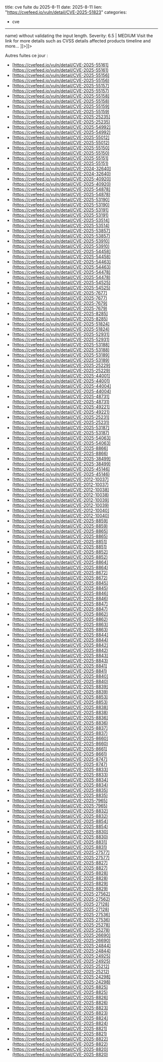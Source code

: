  
title: cve fuite du 2025-8-11
date: 2025-8-11
lien: "https://cvefeed.io/vuln/detail/CVE-2025-51823"
categories:
  - cve
---

name) without validating the input length. Severity: 6.5 | MEDIUM Visit the link for more details
such as CVSS details
affected products
timeline
and more... ]]>]]>


Autres fuites ce jour :
- [https://cvefeed.io/vuln/detail/CVE-2025-55161](https://cvefeed.io/vuln/detail/CVE-2025-55161)
- [https://cvefeed.io/vuln/detail/CVE-2025-55156](https://cvefeed.io/vuln/detail/CVE-2025-55156)
- [https://cvefeed.io/vuln/detail/CVE-2025-55157](https://cvefeed.io/vuln/detail/CVE-2025-55157)
- [https://cvefeed.io/vuln/detail/CVE-2025-55158](https://cvefeed.io/vuln/detail/CVE-2025-55158)
- [https://cvefeed.io/vuln/detail/CVE-2025-55159](https://cvefeed.io/vuln/detail/CVE-2025-55159)
- [https://cvefeed.io/vuln/detail/CVE-2025-25235](https://cvefeed.io/vuln/detail/CVE-2025-25235)
- [https://cvefeed.io/vuln/detail/CVE-2025-54992](https://cvefeed.io/vuln/detail/CVE-2025-54992)
- [https://cvefeed.io/vuln/detail/CVE-2025-55012](https://cvefeed.io/vuln/detail/CVE-2025-55012)
- [https://cvefeed.io/vuln/detail/CVE-2025-55150](https://cvefeed.io/vuln/detail/CVE-2025-55150)
- [https://cvefeed.io/vuln/detail/CVE-2025-55151](https://cvefeed.io/vuln/detail/CVE-2025-55151)
- [https://cvefeed.io/vuln/detail/CVE-2024-32640](https://cvefeed.io/vuln/detail/CVE-2024-32640)
- [https://cvefeed.io/vuln/detail/CVE-2025-40920](https://cvefeed.io/vuln/detail/CVE-2025-40920)
- [https://cvefeed.io/vuln/detail/CVE-2025-54878](https://cvefeed.io/vuln/detail/CVE-2025-54878)
- [https://cvefeed.io/vuln/detail/CVE-2025-53190](https://cvefeed.io/vuln/detail/CVE-2025-53190)
- [https://cvefeed.io/vuln/detail/CVE-2025-53191](https://cvefeed.io/vuln/detail/CVE-2025-53191)
- [https://cvefeed.io/vuln/detail/CVE-2025-53514](https://cvefeed.io/vuln/detail/CVE-2025-53514)
- [https://cvefeed.io/vuln/detail/CVE-2025-53857](https://cvefeed.io/vuln/detail/CVE-2025-53857)
- [https://cvefeed.io/vuln/detail/CVE-2025-53910](https://cvefeed.io/vuln/detail/CVE-2025-53910)
- [https://cvefeed.io/vuln/detail/CVE-2025-54458](https://cvefeed.io/vuln/detail/CVE-2025-54458)
- [https://cvefeed.io/vuln/detail/CVE-2025-54463](https://cvefeed.io/vuln/detail/CVE-2025-54463)
- [https://cvefeed.io/vuln/detail/CVE-2025-54478](https://cvefeed.io/vuln/detail/CVE-2025-54478)
- [https://cvefeed.io/vuln/detail/CVE-2025-54525](https://cvefeed.io/vuln/detail/CVE-2025-54525)
- [https://cvefeed.io/vuln/detail/CVE-2025-7677](https://cvefeed.io/vuln/detail/CVE-2025-7677)
- [https://cvefeed.io/vuln/detail/CVE-2025-7679](https://cvefeed.io/vuln/detail/CVE-2025-7679)
- [https://cvefeed.io/vuln/detail/CVE-2025-8285](https://cvefeed.io/vuln/detail/CVE-2025-8285)
- [https://cvefeed.io/vuln/detail/CVE-2025-51824](https://cvefeed.io/vuln/detail/CVE-2025-51824)
- [https://cvefeed.io/vuln/detail/CVE-2025-52931](https://cvefeed.io/vuln/detail/CVE-2025-52931)
- [https://cvefeed.io/vuln/detail/CVE-2025-53188](https://cvefeed.io/vuln/detail/CVE-2025-53188)
- [https://cvefeed.io/vuln/detail/CVE-2025-53189](https://cvefeed.io/vuln/detail/CVE-2025-53189)
- [https://cvefeed.io/vuln/detail/CVE-2025-25229](https://cvefeed.io/vuln/detail/CVE-2025-25229)
- [https://cvefeed.io/vuln/detail/CVE-2025-44001](https://cvefeed.io/vuln/detail/CVE-2025-44001)
- [https://cvefeed.io/vuln/detail/CVE-2025-44004](https://cvefeed.io/vuln/detail/CVE-2025-44004)
- [https://cvefeed.io/vuln/detail/CVE-2025-48731](https://cvefeed.io/vuln/detail/CVE-2025-48731)
- [https://cvefeed.io/vuln/detail/CVE-2025-49221](https://cvefeed.io/vuln/detail/CVE-2025-49221)
- [https://cvefeed.io/vuln/detail/CVE-2025-25231](https://cvefeed.io/vuln/detail/CVE-2025-25231)
- [https://cvefeed.io/vuln/detail/CVE-2025-53187](https://cvefeed.io/vuln/detail/CVE-2025-53187)
- [https://cvefeed.io/vuln/detail/CVE-2025-54063](https://cvefeed.io/vuln/detail/CVE-2025-54063)
- [https://cvefeed.io/vuln/detail/CVE-2025-8866](https://cvefeed.io/vuln/detail/CVE-2025-8866)
- [https://cvefeed.io/vuln/detail/CVE-2025-38499](https://cvefeed.io/vuln/detail/CVE-2025-38499)
- [https://cvefeed.io/vuln/detail/CVE-2025-45146](https://cvefeed.io/vuln/detail/CVE-2025-45146)
- [https://cvefeed.io/vuln/detail/CVE-2012-10037](https://cvefeed.io/vuln/detail/CVE-2012-10037)
- [https://cvefeed.io/vuln/detail/CVE-2012-10038](https://cvefeed.io/vuln/detail/CVE-2012-10038)
- [https://cvefeed.io/vuln/detail/CVE-2012-10039](https://cvefeed.io/vuln/detail/CVE-2012-10039)
- [https://cvefeed.io/vuln/detail/CVE-2012-10040](https://cvefeed.io/vuln/detail/CVE-2012-10040)
- [https://cvefeed.io/vuln/detail/CVE-2025-8859](https://cvefeed.io/vuln/detail/CVE-2025-8859)
- [https://cvefeed.io/vuln/detail/CVE-2025-8865](https://cvefeed.io/vuln/detail/CVE-2025-8865)
- [https://cvefeed.io/vuln/detail/CVE-2025-8851](https://cvefeed.io/vuln/detail/CVE-2025-8851)
- [https://cvefeed.io/vuln/detail/CVE-2025-8852](https://cvefeed.io/vuln/detail/CVE-2025-8852)
- [https://cvefeed.io/vuln/detail/CVE-2025-8864](https://cvefeed.io/vuln/detail/CVE-2025-8864)
- [https://cvefeed.io/vuln/detail/CVE-2025-8672](https://cvefeed.io/vuln/detail/CVE-2025-8672)
- [https://cvefeed.io/vuln/detail/CVE-2025-8845](https://cvefeed.io/vuln/detail/CVE-2025-8845)
- [https://cvefeed.io/vuln/detail/CVE-2025-8846](https://cvefeed.io/vuln/detail/CVE-2025-8846)
- [https://cvefeed.io/vuln/detail/CVE-2025-8847](https://cvefeed.io/vuln/detail/CVE-2025-8847)
- [https://cvefeed.io/vuln/detail/CVE-2025-8862](https://cvefeed.io/vuln/detail/CVE-2025-8862)
- [https://cvefeed.io/vuln/detail/CVE-2025-8863](https://cvefeed.io/vuln/detail/CVE-2025-8863)
- [https://cvefeed.io/vuln/detail/CVE-2025-8844](https://cvefeed.io/vuln/detail/CVE-2025-8844)
- [https://cvefeed.io/vuln/detail/CVE-2025-8842](https://cvefeed.io/vuln/detail/CVE-2025-8842)
- [https://cvefeed.io/vuln/detail/CVE-2025-8843](https://cvefeed.io/vuln/detail/CVE-2025-8843)
- [https://cvefeed.io/vuln/detail/CVE-2025-8841](https://cvefeed.io/vuln/detail/CVE-2025-8841)
- [https://cvefeed.io/vuln/detail/CVE-2025-8840](https://cvefeed.io/vuln/detail/CVE-2025-8840)
- [https://cvefeed.io/vuln/detail/CVE-2025-8839](https://cvefeed.io/vuln/detail/CVE-2025-8839)
- [https://cvefeed.io/vuln/detail/CVE-2025-8853](https://cvefeed.io/vuln/detail/CVE-2025-8853)
- [https://cvefeed.io/vuln/detail/CVE-2025-8838](https://cvefeed.io/vuln/detail/CVE-2025-8838)
- [https://cvefeed.io/vuln/detail/CVE-2025-8836](https://cvefeed.io/vuln/detail/CVE-2025-8836)
- [https://cvefeed.io/vuln/detail/CVE-2025-8837](https://cvefeed.io/vuln/detail/CVE-2025-8837)
- [https://cvefeed.io/vuln/detail/CVE-2025-8660](https://cvefeed.io/vuln/detail/CVE-2025-8660)
- [https://cvefeed.io/vuln/detail/CVE-2025-8661](https://cvefeed.io/vuln/detail/CVE-2025-8661)
- [https://cvefeed.io/vuln/detail/CVE-2025-8747](https://cvefeed.io/vuln/detail/CVE-2025-8747)
- [https://cvefeed.io/vuln/detail/CVE-2025-8833](https://cvefeed.io/vuln/detail/CVE-2025-8833)
- [https://cvefeed.io/vuln/detail/CVE-2025-8834](https://cvefeed.io/vuln/detail/CVE-2025-8834)
- [https://cvefeed.io/vuln/detail/CVE-2025-8835](https://cvefeed.io/vuln/detail/CVE-2025-8835)
- [https://cvefeed.io/vuln/detail/CVE-2025-7965](https://cvefeed.io/vuln/detail/CVE-2025-7965)
- [https://cvefeed.io/vuln/detail/CVE-2025-8832](https://cvefeed.io/vuln/detail/CVE-2025-8832)
- [https://cvefeed.io/vuln/detail/CVE-2025-8854](https://cvefeed.io/vuln/detail/CVE-2025-8854)
- [https://cvefeed.io/vuln/detail/CVE-2025-8830](https://cvefeed.io/vuln/detail/CVE-2025-8830)
- [https://cvefeed.io/vuln/detail/CVE-2025-8831](https://cvefeed.io/vuln/detail/CVE-2025-8831)
- [https://cvefeed.io/vuln/detail/CVE-2025-27577](https://cvefeed.io/vuln/detail/CVE-2025-27577)
- [https://cvefeed.io/vuln/detail/CVE-2025-8827](https://cvefeed.io/vuln/detail/CVE-2025-8827)
- [https://cvefeed.io/vuln/detail/CVE-2025-8828](https://cvefeed.io/vuln/detail/CVE-2025-8828)
- [https://cvefeed.io/vuln/detail/CVE-2025-8829](https://cvefeed.io/vuln/detail/CVE-2025-8829)
- [https://cvefeed.io/vuln/detail/CVE-2025-27562](https://cvefeed.io/vuln/detail/CVE-2025-27562)
- [https://cvefeed.io/vuln/detail/CVE-2025-27128](https://cvefeed.io/vuln/detail/CVE-2025-27128)
- [https://cvefeed.io/vuln/detail/CVE-2025-27536](https://cvefeed.io/vuln/detail/CVE-2025-27536)
- [https://cvefeed.io/vuln/detail/CVE-2025-25278](https://cvefeed.io/vuln/detail/CVE-2025-25278)
- [https://cvefeed.io/vuln/detail/CVE-2025-26690](https://cvefeed.io/vuln/detail/CVE-2025-26690)
- [https://cvefeed.io/vuln/detail/CVE-2025-24844](https://cvefeed.io/vuln/detail/CVE-2025-24844)
- [https://cvefeed.io/vuln/detail/CVE-2025-24925](https://cvefeed.io/vuln/detail/CVE-2025-24925)
- [https://cvefeed.io/vuln/detail/CVE-2025-25212](https://cvefeed.io/vuln/detail/CVE-2025-25212)
- [https://cvefeed.io/vuln/detail/CVE-2025-24298](https://cvefeed.io/vuln/detail/CVE-2025-24298)
- [https://cvefeed.io/vuln/detail/CVE-2025-8825](https://cvefeed.io/vuln/detail/CVE-2025-8825)
- [https://cvefeed.io/vuln/detail/CVE-2025-8826](https://cvefeed.io/vuln/detail/CVE-2025-8826)
- [https://cvefeed.io/vuln/detail/CVE-2025-8823](https://cvefeed.io/vuln/detail/CVE-2025-8823)
- [https://cvefeed.io/vuln/detail/CVE-2025-8824](https://cvefeed.io/vuln/detail/CVE-2025-8824)
- [https://cvefeed.io/vuln/detail/CVE-2025-8821](https://cvefeed.io/vuln/detail/CVE-2025-8821)
- [https://cvefeed.io/vuln/detail/CVE-2025-8822](https://cvefeed.io/vuln/detail/CVE-2025-8822)
- [https://cvefeed.io/vuln/detail/CVE-2025-8820](https://cvefeed.io/vuln/detail/CVE-2025-8820)
